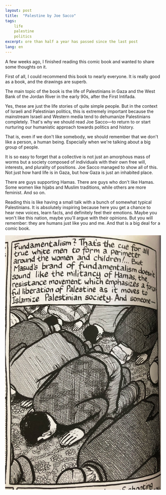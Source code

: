 ```yaml
---
layout: post
title:  "Palestine by Joe Sacco"
tags: 
    life
    palestine
    politics
excerpt: ore than half a year has passed since the last post
lang: en
---
```

A few weeks ago, I finished reading this comic book and wanted to share some thoughts on it.

First of all, I could recommend this book to nearly everyone. It is really good as a book, and the drawings are superb.

The main topic of the book is the life of Palestinians in Gaza and the West Bank of the Jordan River in the early 90s, after the First Intifada.

Yes, these are just the life stories of quite simple people. But in the context of Israeli and Palestinian politics, this is extremely important because the mainstream Israeli and Western media tend to dehumanize Palestinians completely. That's why we should read Joe Sacco—to return to or start nurturing our humanistic approach towards politics and history.

That is, even if we don't like somebody, we should remember that we don't like a person, a human being. Especially when we're talking about a big group of people.

It is so easy to forget that a collective is not just an amorphous mass of worms but a society composed of individuals with their own free will, interests, and plurality of positions. Joe Sacco managed to show all of this. Not just how hard life is in Gaza, but how Gaza is just an inhabited place.

There are guys supporting Hamas. There are guys who don't like Hamas. Some women like hijabs and Muslim traditions, while others are more feminist. And so on.

Reading this is like having a small talk with a bunch of somewhat typical Palestinians. It is absolutely inspiring because here you get a chance to hear new voices, learn facts, and definitely feel their emotions. Maybe you won't like this nation, maybe you'll argue with their opinions. But you will remember: they are humans just like you and me. And that is a big deal for a comic book.

![bow](/assets/img/posts/2024-08-29/bow.jpeg)